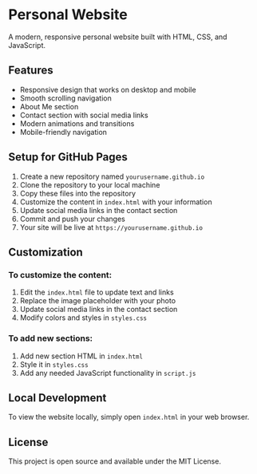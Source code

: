 # Personal Website

A modern, responsive personal website built with HTML, CSS, and JavaScript.

## Features

- Responsive design that works on desktop and mobile
- Smooth scrolling navigation
- About Me section
- Contact section with social media links
- Modern animations and transitions
- Mobile-friendly navigation

## Setup for GitHub Pages

1. Create a new repository named `yourusername.github.io`
2. Clone the repository to your local machine
3. Copy these files into the repository
4. Customize the content in `index.html` with your information
5. Update social media links in the contact section
6. Commit and push your changes
7. Your site will be live at `https://yourusername.github.io`

## Customization

### To customize the content:
1. Edit the `index.html` file to update text and links
2. Replace the image placeholder with your photo
3. Update social media links in the contact section
4. Modify colors and styles in `styles.css`

### To add new sections:
1. Add new section HTML in `index.html`
2. Style it in `styles.css`
3. Add any needed JavaScript functionality in `script.js`

## Local Development

To view the website locally, simply open `index.html` in your web browser.

## License

This project is open source and available under the MIT License.
